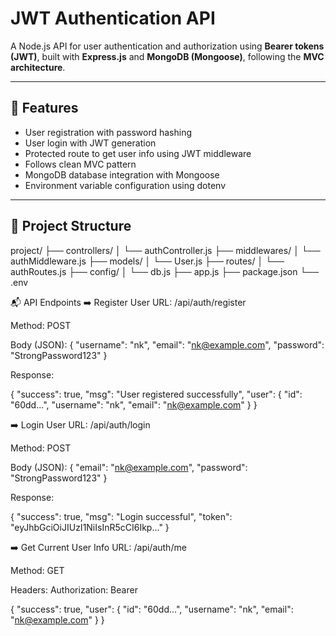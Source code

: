 # JWT Authentication API

A Node.js API for user authentication and authorization using **Bearer tokens (JWT)**, built with **Express.js** and **MongoDB (Mongoose)**, following the **MVC architecture**.

---

## 🚀 **Features**

- User registration with password hashing
- User login with JWT generation
- Protected route to get user info using JWT middleware
- Follows clean MVC pattern
- MongoDB database integration with Mongoose
- Environment variable configuration using dotenv

---

## 📁 **Project Structure**

project/
├── controllers/
│ └── authController.js
├── middlewares/
│ └── authMiddleware.js
├── models/
│ └── User.js
├── routes/
│ └── authRoutes.js
├── config/
│ └── db.js
├── app.js
├── package.json
└── .env


📬 API Endpoints
➡️ Register User
URL: /api/auth/register

Method: POST

Body (JSON):
{
  "username": "nk",
  "email": "nk@example.com",
  "password": "StrongPassword123"
}

Response:  

{
  "success": true,
  "msg": "User registered successfully",
  "user": {
    "id": "60dd...",
    "username": "nk",
    "email": "nk@example.com"
  }
}


➡️ Login User
URL: /api/auth/login

Method: POST

Body (JSON):
{
  "email": "nk@example.com",
  "password": "StrongPassword123"
}

Response:

{
  "success": true,
  "msg": "Login successful",
  "token": "eyJhbGciOiJIUzI1NiIsInR5cCI6Ikp..."
}


➡️ Get Current User Info
URL: /api/auth/me

Method: GET

Headers: Authorization: Bearer <token>


{
  "success": true,
  "user": {
    "id": "60dd...",
    "username": "nk",
    "email": "nk@example.com"
  }
}

 
